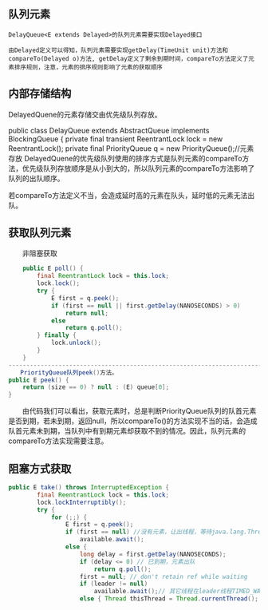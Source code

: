 ## 队列元素
    DelayQueue<E extends Delayed>的队列元素需要实现Delayed接口

    由Delayed定义可以得知，队列元素需要实现getDelay(TimeUnit unit)方法和compareTo(Delayed o)方法, getDelay定义了剩余到期时间，compareTo方法定义了元素排序规则，注意，元素的排序规则影响了元素的获取顺序

## 内部存储结构　　
DelayedQuene的元素存储交由优先级队列存放。

public class DelayQueue<E extends Delayed> extends AbstractQueue<E> implements BlockingQueue<E> {
    private final transient ReentrantLock lock = new ReentrantLock();
    private final PriorityQueue<E> q = new PriorityQueue<E>();//元素存放
 DelayedQuene的优先级队列使用的排序方式是队列元素的compareTo方法，优先级队列存放顺序是从小到大的，所以队列元素的compareTo方法影响了队列的出队顺序。

若compareTo方法定义不当，会造成延时高的元素在队头，延时低的元素无法出队。   

## 获取队列元素
　　非阻塞获取
```java
    public E poll() {
        final ReentrantLock lock = this.lock;
        lock.lock();
        try {
            E first = q.peek();
            if (first == null || first.getDelay(NANOSECONDS) > 0)
                return null;
            else
                return q.poll();
        } finally {
            lock.unlock();
        }
    }
------------------------------------------------------------------------------------------------------------------------
　　PriorityQueue队列peek()方法。
public E peek() {
    return (size == 0) ? null : (E) queue[0];
}
```
　　由代码我们可以看出，获取元素时，总是判断PriorityQueue队列的队首元素是否到期，若未到期，返回null，所以compareTo()的方法实现不当的话，会造成队首元素未到期，当队列中有到期元素却获取不到的情况。因此，队列元素的compareTo方法实现需要注意。

## 阻塞方式获取

```java
public E take() throws InterruptedException {
        final ReentrantLock lock = this.lock;
        lock.lockInterruptibly();
        try {
            for (;;) {
                E first = q.peek();
                if (first == null) //没有元素，让出线程，等待java.lang.Thread.State#WAITING
                    available.await();
                else {
                    long delay = first.getDelay(NANOSECONDS);
                    if (delay <= 0) // 已到期，元素出队
                        return q.poll();
                    first = null; // don't retain ref while waiting
                    if (leader != null) 
                        available.await();// 其它线程在leader线程TIMED_WAITING期间，会进入等待状态，这样可以只有一个线程去等待到时唤醒，避免大量唤醒操作
                    else { Thread thisThread = Thread.currentThread(); leader = thisThread; try { available.awaitNanos(delay);// 等待剩余时间后，再尝试获取元素，他在等待期间，由于leader是当前线程，所以其它线程会等待。 } finally { if (leader == thisThread) leader = null; } } } } } finally { if (leader == null && q.peek() != null) available.signal(); lock.unlock(); } }

```
